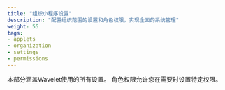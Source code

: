 ```yaml
---
title: "组织小程序设置"
description: "配置组织范围的设置和角色权限，实现全面的系统管理"
weight: 55
tags:
- applets
- organization
- settings
- permissions
---
```

本部分涵盖Wavelet使用的所有设置。
角色权限允许您在需要时设置特定权限。